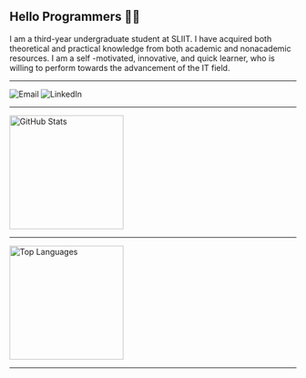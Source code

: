 ### <h2>Hello Programmers 👋:collision: </h2>



<div>
  <div align='left'>
 I am a third-year undergraduate student at SLIIT. I have acquired both theoretical and practical knowledge from both academic and nonacademic resources. I am a self -motivated, innovative, and quick learner, who is willing to perform towards the advancement of the IT field.
  </div>
</div>
<hr/>

<div align='left'>
  <a href='mailto:piumikasaranga@gmail.com'
     target='_blank'
     style='text-decoration: none'>
    <img alt='Email'
         src='https://img.shields.io/badge/-Email-0D1117?style=for-the-badge&logo=gmail&logoColor=09ab0e'>
  </a>
  <a href='https://www.linkedin.com/in/piumika-saranga-b33a63217/'
     target='_blank'
     style='text-decoration: none'>
    <img alt='LinkedIn'
         src='https://img.shields.io/badge/-LinkedIn-0D1117?style=for-the-badge&logo=linkedin&logoColor=09ab0e'>
  </a>
  
  
</div>
<hr/>

<div align='left'>
  <a href='#'>
    <img alt='GitHub Stats'
         src='https://github-readme-stats.vercel.app/api?username=SARANGA199&show_icons=true&include_all_commits=true&count_private=true&theme=react&hide_border=true&bg_color=0D1117&title_color=09ab0e&icon_color=09ab0e'
         height='200'/>
  </a>
</div>
<hr/>
<div align='left'>
  <a href='#'>
    <img alt='Top Languages'
         src='https://github-readme-stats.vercel.app/api/top-langs/?username=SARANGA199&langs_count=10&layout=compact&theme=react&hide_border=true&bg_color=0D1117&title_color=F0DB4F&icon_color=09ab0e'
         height='200'/>
  </a>
</div>
<hr/>
<!--
**SARANGA199/SARANGA199** is a ✨ _special_ ✨ repository because its `README.md` (this file) appears on your GitHub profile.

Here are some ideas to get you started:

- 🔭 I’m currently working on ...
- 🌱 I’m currently learning ...
- 👯 I’m looking to collaborate on ...
- 🤔 I’m looking for help with ...
- 💬 Ask me about ...
- 📫 How to reach me: ...
- 😄 Pronouns: ...
- ⚡ Fun fact: ...
-->
